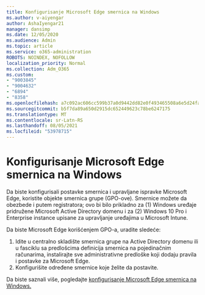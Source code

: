 ```yaml
---
title: Konfigurisanje Microsoft Edge smernica na Windows
ms.author: v-aiyengar
author: AshaIyengar21
manager: dansimp
ms.date: 12/05/2020
ms.audience: Admin
ms.topic: article
ms.service: o365-administration
ROBOTS: NOINDEX, NOFOLLOW
localization_priority: Normal
ms.collection: Adm_O365
ms.custom:
- "9003845"
- "9004632"
- "6894"
- "8358"
ms.openlocfilehash: a7c092ac606cc599b37a0d9442dd82e0f493465508a6e5d24fa0589d0f3bb19a
ms.sourcegitcommit: b5f7da89a650d2915dc652449623c78be6247175
ms.translationtype: MT
ms.contentlocale: sr-Latn-RS
ms.lasthandoff: 08/05/2021
ms.locfileid: "53978715"
---
```

# <a name="configure-microsoft-edge-policy-settings-on-windows"></a>Konfigurisanje Microsoft Edge smernica na Windows

Da biste konfigurisali postavke smernica i upravljane ispravke Microsoft Edge, koristite objekte smernica grupe (GPO-ove). Smernice možete da obezbede i putem registratora; ovo bi bilo prikladno za (1) Windows uređaje pridružene Microsoft Active Directory domenu i za (2) Windows 10 Pro i Enterprise instance upisane za upravljanje uređajima u Microsoft Intune.

Da biste Microsoft Edge korišćenjem GPO-a, uradite sledeće:

1. Idite u centralno skladište smernica grupe na Active Directory domenu ili u fasciklu sa predlošcima definicija smernica na pojedinačnim računarima, instalirajte sve administrativne predloške koji dodaju pravila i postavke za Microsoft Edge.
2. Konfigurišite određene smernice koje želite da postavite.

Da biste saznali više, pogledajte [konfigurisanje Microsoft Edge smernica na Windows.](https://go.microsoft.com/fwlink/?linkid=2135024)
